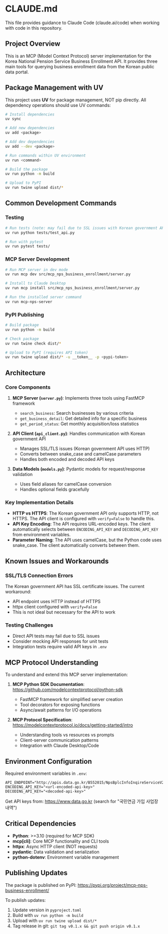 # CLAUDE.md

This file provides guidance to Claude Code (claude.ai/code) when working with code in this repository.

## Project Overview

This is an MCP (Model Context Protocol) server implementation for the Korea National Pension Service Business Enrollment API. It provides three main tools for querying business enrollment data from the Korean public data portal.

## Package Management with UV

This project uses **UV** for package management, NOT pip directly. All dependency operations should use UV commands:

```bash
# Install dependencies
uv sync

# Add new dependencies
uv add <package>

# Add dev dependencies
uv add --dev <package>

# Run commands within UV environment
uv run <command>

# Build the package
uv run python -m build

# Upload to PyPI
uv run twine upload dist/*
```

## Common Development Commands

### Testing
```bash
# Run tests (note: may fail due to SSL issues with Korean government API)
uv run python tests/test_api.py

# Run with pytest
uv run pytest tests/
```

### MCP Server Development
```bash
# Run MCP server in dev mode
uv run mcp dev src/mcp_nps_business_enrollment/server.py

# Install to Claude Desktop
uv run mcp install src/mcp_nps_business_enrollment/server.py

# Run the installed server command
uv run mcp-nps-server
```

### PyPI Publishing
```bash
# Build package
uv run python -m build

# Check package
uv run twine check dist/*

# Upload to PyPI (requires API token)
uv run twine upload dist/* -u __token__ -p <pypi-token>
```

## Architecture

### Core Components

1. **MCP Server (`server.py`)**: Implements three tools using FastMCP framework
   - `search_business`: Search businesses by various criteria
   - `get_business_detail`: Get detailed info for a specific business
   - `get_period_status`: Get monthly acquisition/loss statistics

2. **API Client (`api_client.py`)**: Handles communication with Korean government API
   - Manages SSL/TLS issues (Korean government API uses HTTP)
   - Converts between snake_case and camelCase parameters
   - Handles both encoded and decoded API keys

3. **Data Models (`models.py`)**: Pydantic models for request/response validation
   - Uses field aliases for camelCase conversion
   - Handles optional fields gracefully

### Key Implementation Details

- **HTTP vs HTTPS**: The Korean government API only supports HTTP, not HTTPS. The API client is configured with `verify=False` to handle this.
- **API Key Encoding**: The API requires URL-encoded keys. The client automatically selects between `ENCODING_API_KEY` and `DECODING_API_KEY` from environment variables.
- **Parameter Naming**: The API uses camelCase, but the Python code uses snake_case. The client automatically converts between them.

## Known Issues and Workarounds

### SSL/TLS Connection Errors
The Korean government API has SSL certificate issues. The current workaround:
- API endpoint uses HTTP instead of HTTPS
- httpx client configured with `verify=False`
- This is not ideal but necessary for the API to work

### Testing Challenges
- Direct API tests may fail due to SSL issues
- Consider mocking API responses for unit tests
- Integration tests require valid API keys in `.env`

## MCP Protocol Understanding

To understand and extend this MCP server implementation:

1. **MCP Python SDK Documentation**: https://github.com/modelcontextprotocol/python-sdk
   - FastMCP framework for simplified server creation
   - Tool decorators for exposing functions
   - Async/await patterns for I/O operations

2. **MCP Protocol Specification**: https://modelcontextprotocol.io/docs/getting-started/intro
   - Understanding tools vs resources vs prompts
   - Client-server communication patterns
   - Integration with Claude Desktop/Code

## Environment Configuration

Required environment variables in `.env`:
```
API_ENDPOINT="http://apis.data.go.kr/B552015/NpsBplcInfoInqireServiceV2"
ENCODING_API_KEY="<url-encoded-api-key>"
DECODING_API_KEY="<decoded-api-key>"
```

Get API keys from: https://www.data.go.kr (search for "국민연금 가입 사업장 내역")

## Critical Dependencies

- **Python**: >=3.10 (required for MCP SDK)
- **mcp[cli]**: Core MCP functionality and CLI tools
- **httpx**: Async HTTP client (NOT requests)
- **pydantic**: Data validation and serialization
- **python-dotenv**: Environment variable management

## Publishing Updates

The package is published on PyPI: https://pypi.org/project/mcp-nps-business-enrollment/

To publish updates:
1. Update version in `pyproject.toml`
2. Build with `uv run python -m build`
3. Upload with `uv run twine upload dist/*`
4. Tag release in git: `git tag v0.1.x && git push origin v0.1.x`